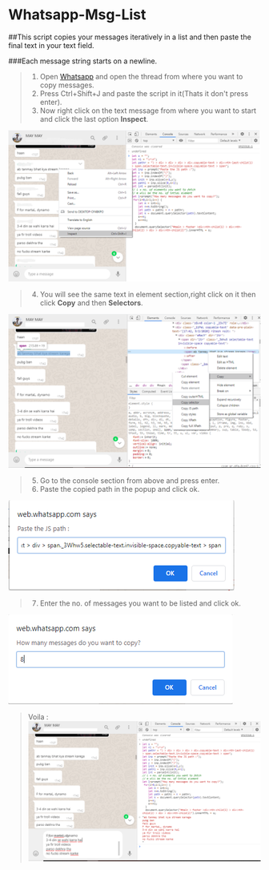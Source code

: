 # Whatsapp-Msg-List
##This script copies your messages iteratively in a list and then  paste the final text in your text field.

###Each message string starts on a newline.
> 1. Open [Whatsapp](https://web.whatsapp.com/) and open the thread from where you want to copy messages.
> 2. Press Ctrl+Shift+J and paste the script in it(Thats it don't press enter).
> 3. Now right click on the text message from where you want to start and click the last option **Inspect**.


![Alt text](https://github.com/rishabhaskar2304/Whatsapp-Msg-List/raw/master/Assets/pic1.png?raw=true)


> 4. You will see the same text in element section,right click on it then click **Copy** and then **Selectors**.


![Alt text](https://github.com/rishabhaskar2304/Whatsapp-Msg-List/raw/master/Assets/pic2.png?raw=true)


> 5. Go to the console section from above and press enter.
> 6. Paste the copied path in the popup and click ok.



![Alt text](https://github.com/rishabhaskar2304/Whatsapp-Msg-List/raw/master/Assets/pic3.png?raw=true)

> 7. Enter the no. of messages you want to be listed and click ok.

![Alt text](https://github.com/rishabhaskar2304/Whatsapp-Msg-List/raw/master/Assets/pic4.png?raw=true)


> Voila :
![Alt text](https://github.com/rishabhaskar2304/Whatsapp-Msg-List/raw/master/Assets/pic5.png?raw=true)

